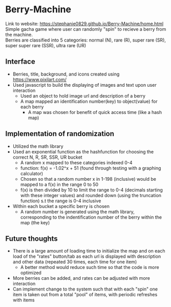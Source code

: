 # Berry-Machine
Link to website: https://stephanie0829.github.io/Berry-Machine/home.html \
Simple gacha game where user can randomly "spin" to recieve a berry from the machine.\
Berries are classified into 5 categories: normal (N), rare (R), super rare (SR), super super rare (SSR), ultra rare (UR)
## Interface
* Berries, title, background, and icons created using https://www.pixilart.com/
* Used javascript to build the displaying of images and text upon user interaction
  * Used an object to hold image url and description of a berry
  * A map mapped an identification number(key) to object(value) for each berry
    * A map was chosen for benefit of quick access time (like a hash map)
## Implementation of randomization
* Utilized the math library
* Used an exponential function as the hashfunction for choosing the correct N, R, SR, SSR, UR bucket
  * A random x mapped to these categories indexed 0-4
  * function:  f(x) = -1.02^x + 51   (found through testing with a graphing calculator)
  * Chosen so that a random number x in 1-198 (inclusive) would be mapped to a f(x) in the range 0 to 50
  * f(x) is then divided by 10 to limit the range to 0-4 (decimals starting with these integer values) and rounded down (using the truncation function) s.t the range is 0-4 inclusive
* Within each bucket a specific berry is chosen
  * A random number is generated using the math library, corresponding to the indentification number of the berry within the map (the key)
## Future thoughts
* There is a large amount of loading time to initialize the map and on each load of the "rates" button/tab as each url is displayed with description and other data (repeated 30 times, each time for one item)
  * A better method would reduce such time so that the code is more optimized
* More berries can be added, and rates can be adjusted with more interaction
* Can implement change to the system such that with each "spin" one item is taken out from a total "pool" of items, with periodic refreshes with items
